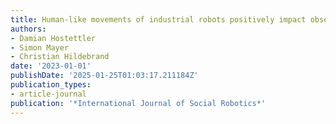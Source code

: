 ```yaml
---
title: Human-like movements of industrial robots positively impact observer perception
authors:
- Damian Hostettler
- Simon Mayer
- Christian Hildebrand
date: '2023-01-01'
publishDate: '2025-01-25T01:03:17.211184Z'
publication_types:
- article-journal
publication: '*International Journal of Social Robotics*'
---
```


